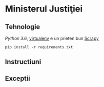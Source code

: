 # Ministerul Justiţiei

## Tehnologie

*Python 3.6*, [virtualenv](https://virtualenv.pypa.io/) e un prieten bun
[Scrapy](https://scrapy.org/)

```
pip install -r requirements.txt
```

## Instructiuni

## Exceptii
